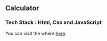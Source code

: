 ## Calculator
### Tech Stack : Html, Css and JavaScript
You can visit the where [here](https://calculator-js001.netlify.app/).
